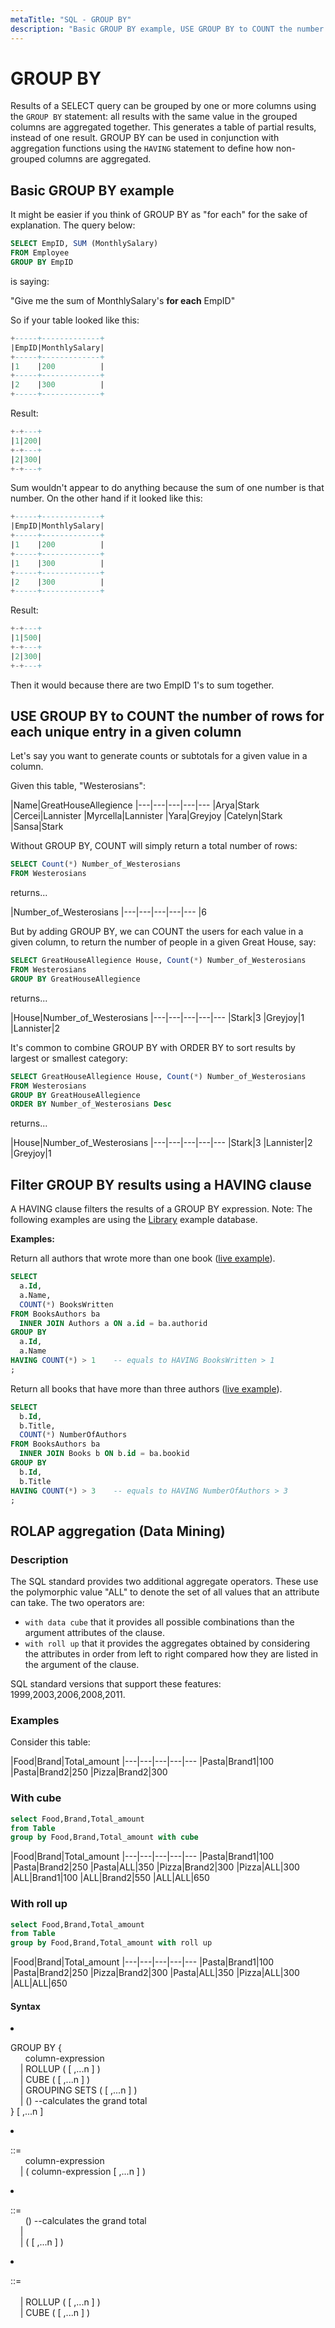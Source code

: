 ```yaml
---
metaTitle: "SQL - GROUP BY"
description: "Basic GROUP BY example, USE GROUP BY to COUNT the number of rows for each unique entry in a given column, Filter GROUP BY results using a HAVING clause, ROLAP aggregation (Data Mining)"
---
```


# GROUP BY


Results of a SELECT query can be grouped by one or more columns using the `GROUP BY` statement: all results with the same value in the grouped columns are aggregated together. This generates a table of partial results, instead of one result. GROUP BY can be used in conjunction with aggregation functions using the `HAVING` statement to define how non-grouped columns are aggregated.



## Basic GROUP BY example


It might be easier if you think of GROUP BY as "for each" for the sake of explanation. The query below:

```sql
SELECT EmpID, SUM (MonthlySalary) 
FROM Employee
GROUP BY EmpID

```

is saying:

"Give me the sum of MonthlySalary's **for each** EmpID"

So if your table looked like this:

```sql
+-----+-------------+
|EmpID|MonthlySalary|
+-----+-------------+
|1    |200          |
+-----+-------------+
|2    |300          |
+-----+-------------+

```

Result:

```sql
+-+---+
|1|200|
+-+---+
|2|300|
+-+---+

```

Sum wouldn't appear to do anything because the sum of one number is that number.  On the other hand if it looked like this:

```sql
+-----+-------------+
|EmpID|MonthlySalary|
+-----+-------------+
|1    |200          |
+-----+-------------+
|1    |300          |
+-----+-------------+
|2    |300          |
+-----+-------------+

```

Result:

```sql
+-+---+
|1|500|
+-+---+
|2|300|
+-+---+

```

Then it would because there are two EmpID 1's to sum together.



## USE GROUP BY to COUNT the number of rows for each unique entry in a given column


Let's say you want to generate counts or subtotals for a given value in a column.

Given this table, "Westerosians":

|Name|GreatHouseAllegience
|---|---|---|---|---
|Arya|Stark
|Cercei|Lannister
|Myrcella|Lannister
|Yara|Greyjoy
|Catelyn|Stark
|Sansa|Stark

Without GROUP BY, COUNT will simply return a total number of rows:

```sql
SELECT Count(*) Number_of_Westerosians
FROM Westerosians

```

returns...

|Number_of_Westerosians
|---|---|---|---|---
|6

But by adding GROUP BY, we can COUNT the users for each value in a given column, to return the number of people in a given Great House, say:

```sql
SELECT GreatHouseAllegience House, Count(*) Number_of_Westerosians
FROM Westerosians
GROUP BY GreatHouseAllegience

```

returns...

|House|Number_of_Westerosians
|---|---|---|---|---
|Stark|3
|Greyjoy|1
|Lannister|2

It's common to combine GROUP BY with ORDER BY to sort results by largest or smallest category:

```sql
SELECT GreatHouseAllegience House, Count(*) Number_of_Westerosians
FROM Westerosians
GROUP BY GreatHouseAllegience
ORDER BY Number_of_Westerosians Desc

```

returns...

|House|Number_of_Westerosians
|---|---|---|---|---
|Stark|3
|Lannister|2
|Greyjoy|1



## Filter GROUP BY results using a HAVING clause


A HAVING clause filters the results of a GROUP BY expression. Note: The following examples are using the [Library](http://stackoverflow.com/documentation/sql/280/example-databases/4978/library-database#t=201607232118488473251) example database.

**Examples:**

Return all authors that wrote more than one book ([live example](http://sqlfiddle.com/#!9/7c06f/7)).

```sql
SELECT
  a.Id,
  a.Name,
  COUNT(*) BooksWritten
FROM BooksAuthors ba
  INNER JOIN Authors a ON a.id = ba.authorid
GROUP BY
  a.Id,
  a.Name
HAVING COUNT(*) > 1    -- equals to HAVING BooksWritten > 1
;

```

Return all books that have more than three authors ([live example](http://sqlfiddle.com/#!9/7c06f/9)).

```sql
SELECT
  b.Id,
  b.Title,
  COUNT(*) NumberOfAuthors
FROM BooksAuthors ba
  INNER JOIN Books b ON b.id = ba.bookid
GROUP BY
  b.Id,
  b.Title
HAVING COUNT(*) > 3    -- equals to HAVING NumberOfAuthors > 3
;

```



## ROLAP aggregation (Data Mining)


### **Description**

The SQL standard provides two additional aggregate operators. These use the polymorphic value "ALL" to denote the set of all values ​​that an attribute can take.
The two operators are:

- `with data cube` that it provides all possible combinations than the argument attributes of the clause.
- `with roll up` that it provides the aggregates obtained by considering the attributes in order from left to right compared how they are listed in the argument of the clause.

SQL standard versions that support these features: 1999,2003,2006,2008,2011.

### **Examples**

Consider this table:

|Food|Brand|Total_amount
|---|---|---|---|---
|Pasta|Brand1|100
|Pasta|Brand2|250
|Pizza|Brand2|300

### With cube

```sql
select Food,Brand,Total_amount
from Table
group by Food,Brand,Total_amount with cube

```

|Food|Brand|Total_amount
|---|---|---|---|---
|Pasta|Brand1|100
|Pasta|Brand2|250
|Pasta|ALL|350
|Pizza|Brand2|300
|Pizza|ALL|300
|ALL|Brand1|100
|ALL|Brand2|550
|ALL|ALL|650

### With roll up

```sql
select Food,Brand,Total_amount
from Table
group by Food,Brand,Total_amount with roll up

```

|Food|Brand|Total_amount
|---|---|---|---|---
|Pasta|Brand1|100
|Pasta|Brand2|250
|Pizza|Brand2|300
|Pasta|ALL|350
|Pizza|ALL|300
|ALL|ALL|650



#### Syntax


<li>
<p>GROUP BY {<br />
       column-expression<br />
       | ROLLUP ( <group_by_expression> [ ,...n ] )<br />
       | CUBE ( <group_by_expression> [ ,...n ] )<br />
       | GROUPING SETS ( [ ,...n ] )<br />
       | () --calculates the grand total<br />
} [ ,...n ]</p>
</li>
<li>
<p><group_by_expression> ::=<br />
      column-expression<br />
    | ( column-expression [ ,...n ] )</p>
</li>
<li>
<p><grouping_set> ::=<br />
      () --calculates the grand total<br />
    | <grouping_set_item><br />
    | ( <grouping_set_item> [ ,...n ] )</p>
</li>
<li>
<p><grouping_set_item> ::=<br />
      <group_by_expression><br />
    | ROLLUP ( <group_by_expression> [ ,...n ] )<br />
    | CUBE ( <group_by_expression> [ ,...n ] )</p>
</li>

